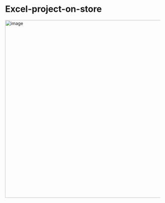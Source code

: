 # Excel-project-on-store
<img width="577" alt="image" src="https://github.com/user-attachments/assets/cb6f45c7-bdc7-4c18-9c45-f9298ff8c048" />
